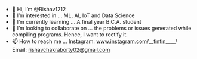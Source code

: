 - 👋 Hi, I’m @Rishav1212
- 👀 I’m interested in ... ML, AI, IoT and Data Science
- 🌱 I’m currently learning ... A final year B.C.A. student
- 💞️ I’m looking to collaborate on ... the problems or issues generated while compiling programs. Hence, I want to rectify it. 
- 📫 How to reach me ... Instagram: www.instagram.com/__tintin____/
                          Email: rishavchakraborty02@gmail.com

<!---
Rishav1212/Rishav1212 is a ✨ special ✨ repository because its `README.md` (this file) appears on your GitHub profile.
You can click the Preview link to take a look at your changes.
--->
